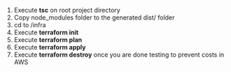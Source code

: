 1. Execute **tsc** on root project directory
2. Copy node_modules folder to the generated dist/ folder
3. cd to /infra
4. Execute **terraform init**
5. Execute **terraform plan**
6. Execute **terraform apply**
7. Execute **terraform destroy** once you are done testing to prevent costs in AWS 
